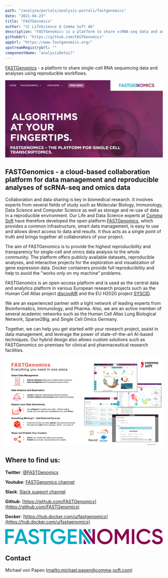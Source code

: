 ```yaml
---
path: "/analyze/portals/analysis-portals/fastgenomics"
date: "2021-04-23"
title: "FASTGenomics"
author: "CC LifeScience @ Comma Soft AG"
description: "FASTGenomics is a platform to share scRNA-seq data and analyses. Users can either choose from best practices or create individual workflows for the exploration of gene expression data."
githubUrl: "https://github.com/FASTGenomics"
appUrl: "https://www.fastgenomics.org/"
upstreamRegistryUrl: ""
componentName: "analysisDetail"
---
```


[FASTGenomics](https://www.fastgenomics.org/) - a platform to share single-cell RNA sequencing data and analyses using reproducible workflows.

![FASTGenomics](../../_images/portals/fastgenomics.png)

## FASTGenomics - a cloud-based collaboration platform for data management and reproducible analyses of scRNA-seq and omics data

Collaboration and data sharing is key in biomedical research. It involves experts from several fields of study such as Molecular Biology, Immunology, Data Science and Computer Science as well as storage and re-use of data in a reproducible environment.
Our Life and Data Science experts at [Comma Soft](https://comma-soft.com) have therefore developed the open platform [FASTGenomics](https://beta.fastgenomics.org), which provides a common infrastructure, smart data management, is easy to use and allows direct access to data and results. It thus acts as a single point of truth and brings together all collaborators of your project.

The aim of FASTGenomics is to provide the highest reproducibility and transparency for single-cell and omics data analysis to the whole community. The platform offers publicly available datasets, reproducible analyses, and interactive projects for the exploration and visualization of gene expression data. Docker containers provide full reproducibility and help to avoid  the "works only on my machine" problems.

FASTGenomics is an open-access platform and is used as the central data and analytics platform in various European research projects such as the Human Cell Atlas project [discovAIR](https://www.discovair.org) and the EU H2020 project [SYSCID](http://www.syscid.eu).

We are an experienced partner with a tight network of leading experts from Bioinformatics, Immunology, and Pharma. Also, we are an active member of several academic networks such as the Human Cell Atlas Lung Biological Network, Sparse2Big, and Single Cell Omics Germany.

Together, we can help you get started with your research project, assist in data management, and leverage the power of state-of-the-art AI-based techniques. Our hybrid design also allows custom solutions such as FASTGenomics on-premises for clinical and pharmaceutical research facilities.


![FASTGenomics Screenshot](../../_images/portals/fastgenomics_screenshot.jpg)

## Where to find us:
**Twitter**: [@FASTGenomics](https://twitter.com/FASTGenomics) 

**Youtube**: [FASTGenomics channel](https://www.youtube.com/channel/UCuox5j5_QeW2mc4-gO2mncA)

**Slack**: [Slack support channel](https://join.slack.com/t/fastgenomics/shared_invite/enQtNjU2ODk0OTk5MTA3LTkwZTgxN2EzYzAyMmExZTJiYmYxMjRhYjM2ODBiMWIwYmQ3MzZhYmIzZDkxZTI4OGFhYjQ4ODIzMTU3OWQ2NTc)

**Github**: [https://github.com/FASTGenomics](https://github.com/FASTGenomics)

**Docker**: [https://hub.docker.com/u/fastgenomics](https://hub.docker.com/u/fastgenomics)

![FASTGenomics Logo](../../_images/portals/fastgenomics_logo.png)

## Contact
Michael von Papen (<mailto:michael.papen@comma-soft.com>)
